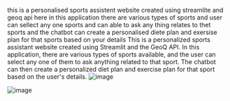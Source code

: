 this is a personalised sports assistent website created using streamlite and geoq api here in this application there are various types of sports and user can sellect any one sports and can able to ask any thing relates to thet sports and the chatbot can create a personalised diete plan and exersise plan for that sports based on your details This is a personalized sports assistant website created using Streamlit and the GeoQ API. In this application, there are various types of sports available, and the user can select any one of them to ask anything related to that sport. The chatbot can then create a personalized diet plan and exercise plan for that sport based on the user's details.
![image](https://github.com/user-attachments/assets/dbcb9a4e-e12a-4b76-b860-ea78c4ef1906)

![image](https://github.com/user-attachments/assets/0951c06b-5031-4e1c-8a78-d9bd98802e72)
